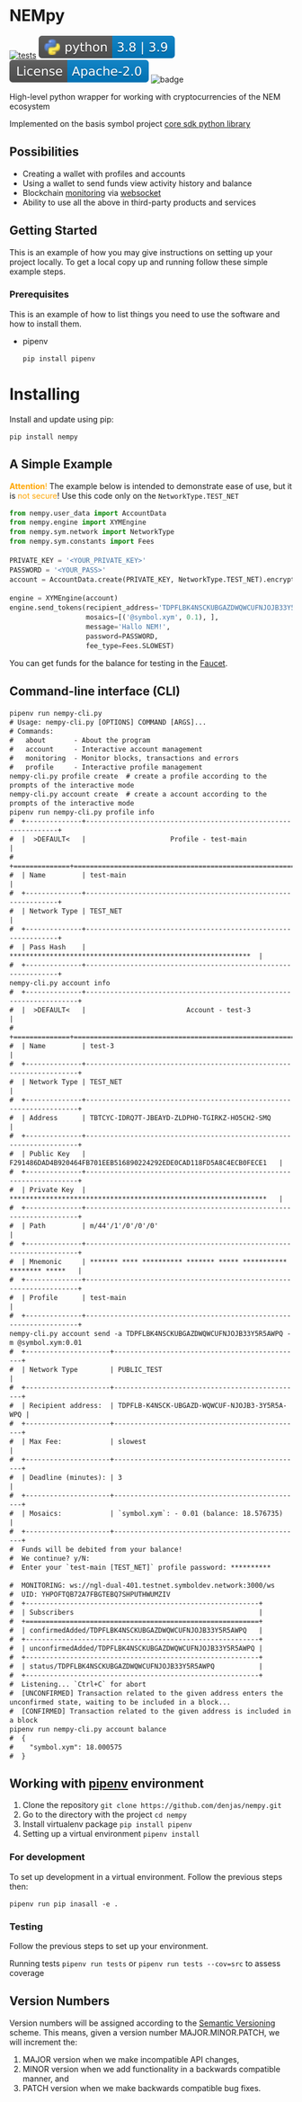 # NEMpy

[![tests](https://github.com/denjas/nempy/actions/workflows/tests.yml/badge.svg)](https://github.com/denjas/nempy/actions/workflows/tests.yml)
[![python-ver](https://github.com/denjas/nempy/blob/dev/.github/badges/python-version.svg)](https://www.python.org/)
[![license](https://github.com/denjas/nempy/blob/dev/.github/badges/license.svg)](https://github.com/nempy/nempy/blob/dev/LICENSE)
![badge](https://img.shields.io/endpoint?url=https://gist.githubusercontent.com/denjas/9c7a615b3b16ced41d8530c7535ca131/raw/coverage.json)



High-level python wrapper for working with cryptocurrencies of the NEM ecosystem

Implemented on the basis symbol project [core sdk python library](https://github.com/symbol/symbol-sdk-core-python)
## Possibilities
* Creating a wallet with profiles and accounts
* Using a wallet to send funds view activity history and balance
* Blockchain [monitoring](https://docs.symbolplatform.com/api.html#websockets) via [websocket](https://ru.wikipedia.org/wiki/WebSocket)
* Ability to use all the above in third-party products and services

## Getting Started

This is an example of how you may give instructions on setting up your project locally.
To get a local copy up and running follow these simple example steps.

### Prerequisites

This is an example of how to list things you need to use the software and how to install them.
* pipenv
  ```shell
  pip install pipenv
  ```

# Installing
Install and update using pip:
  ```shell
  pip install nempy
  ```
## A Simple Example

<font color='orange'>**Attention**!</font>
The example below is intended to demonstrate ease of use, but it is <font color='orange'>not secure</font>! Use this code only on the `NetworkType.TEST_NET`
```python
from nempy.user_data import AccountData
from nempy.engine import XYMEngine
from nempy.sym.network import NetworkType
from nempy.sym.constants import Fees

PRIVATE_KEY = '<YOUR_PRIVATE_KEY>'
PASSWORD = '<YOUR_PASS>'
account = AccountData.create(PRIVATE_KEY, NetworkType.TEST_NET).encrypt(PASSWORD)

engine = XYMEngine(account)
engine.send_tokens(recipient_address='TDPFLBK4NSCKUBGAZDWQWCUFNJOJB33Y5R5AWPQ',
                   mosaics=[('@symbol.xym', 0.1), ],
                   message='Hallo NEM!',
                   password=PASSWORD,
                   fee_type=Fees.SLOWEST)
```
You can get funds for the balance for testing in the [Faucet](http://faucet.testnet.symboldev.network/).
## Command-line interface (CLI)

```shell
pipenv run nempy-cli.py
# Usage: nempy-cli.py [OPTIONS] COMMAND [ARGS]...
# Commands:
#   about       - About the program
#   account     - Interactive account management
#   monitoring  - Monitor blocks, transactions and errors
#   profile     - Interactive profile management
nempy-cli.py profile create  # create a profile according to the prompts of the interactive mode
nempy-cli.py account create  # create a account according to the prompts of the interactive mode
pipenv run nempy-cli.py profile info
#  +--------------+---------------------------------------------------------------+
#  |  >DEFAULT<   |                     Profile - test-main                       |
#  +==============+===============================================================+
#  | Name         | test-main                                                     |
#  +--------------+---------------------------------------------------------------+
#  | Network Type | TEST_NET                                                      |
#  +--------------+---------------------------------------------------------------+
#  | Pass Hash    | ************************************************************  |
#  +--------------+---------------------------------------------------------------+
nempy-cli.py account info
#  +--------------+--------------------------------------------------------------------+
#  |  >DEFAULT<   |                         Account - test-3                           |
#  +==============+====================================================================+
#  | Name         | test-3                                                             |
#  +--------------+--------------------------------------------------------------------+
#  | Network Type | TEST_NET                                                           |
#  +--------------+--------------------------------------------------------------------+
#  | Address      | TBTCYC-IDRQ7T-JBEAYD-ZLDPHO-TGIRKZ-HO5CH2-SMQ                      |
#  +--------------+--------------------------------------------------------------------+
#  | Public Key   | F291486DAD4B920464FB701EEB516890224292EDE0CAD118FD5A8C4ECB0FECE1   |
#  +--------------+--------------------------------------------------------------------+
#  | Private Key  | ****************************************************************   |
#  +--------------+--------------------------------------------------------------------+
#  | Path         | m/44'/1'/0'/0'/0'                                                  |
#  +--------------+--------------------------------------------------------------------+
#  | Mnemonic     | ******* **** ********** ******* ***** *********** ******** *****   |
#  +--------------+--------------------------------------------------------------------+
#  | Profile      | test-main                                                          |
#  +--------------+--------------------------------------------------------------------+
nempy-cli.py account send -a TDPFLBK4NSCKUBGAZDWQWCUFNJOJB33Y5R5AWPQ -m @symbol.xym:0.01
#  +---------------------+-----------------------------------------------+
#  | Network Type        | PUBLIC_TEST                                   |
#  +---------------------+-----------------------------------------------+
#  | Recipient address:  | TDPFLB-K4NSCK-UBGAZD-WQWCUF-NJOJB3-3Y5R5A-WPQ |
#  +---------------------+-----------------------------------------------+
#  | Max Fee:            | slowest                                       |
#  +---------------------+-----------------------------------------------+
#  | Deadline (minutes): | 3                                             |
#  +---------------------+-----------------------------------------------+
#  | Mosaics:            | `symbol.xym`: - 0.01 (balance: 18.576735)     |
#  +---------------------+-----------------------------------------------+
#  Funds will be debited from your balance!
#  We continue? y/N:
#  Enter your `test-main [TEST_NET]` profile password: **********

#  MONITORING: ws://ngl-dual-401.testnet.symboldev.network:3000/ws
#  UID: YHPOFTQB72A7FBGTEBQ7SHPUTHWUMZIV
#  +----------------------------------------------------------+
#  | Subscribers                                              |
#  +==========================================================+
#  | confirmedAdded/TDPFLBK4NSCKUBGAZDWQWCUFNJOJB33Y5R5AWPQ   |
#  +----------------------------------------------------------+
#  | unconfirmedAdded/TDPFLBK4NSCKUBGAZDWQWCUFNJOJB33Y5R5AWPQ |
#  +----------------------------------------------------------+
#  | status/TDPFLBK4NSCKUBGAZDWQWCUFNJOJB33Y5R5AWPQ           |
#  +----------------------------------------------------------+
#  Listening... `Ctrl+C` for abort
#  [UNCONFIRMED] Transaction related to the given address enters the unconfirmed state, waiting to be included in a block...
#  [CONFIRMED] Transaction related to the given address is included in a block
pipenv run nempy-cli.py account balance
#  {
#    "symbol.xym": 18.000575
#  }
```
## Working with [pipenv](https://pipenv.pypa.io/) environment
1. Clone the repository `git clone https://github.com/denjas/nempy.git`
2. Go to the directory with the project `cd nempy`
3. Install virtualenv package `pip install pipenv`
4. Setting up a virtual environment `pipenv install`
### For development
To set up development in a virtual environment. Follow the previous steps then:
```shell
pipenv run pip inasall -e .
```

### Testing
Follow the previous steps to set up your environment.

Running tests `pipenv run tests` or `pipenv run tests --cov=src` to assess coverage

## Version Numbers
Version numbers will be assigned according to the [Semantic Versioning](https://semver.org/) scheme.
This means, given a version number MAJOR.MINOR.PATCH, we will increment the:

1. MAJOR version when we make incompatible API changes,
2. MINOR version when we add functionality in a backwards compatible manner, and
3. PATCH version when we make backwards compatible bug fixes.
